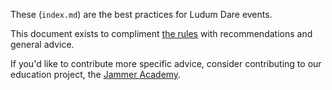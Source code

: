 These (`index.md`) are the best practices for Ludum Dare events.

This document exists to compliment [the rules](../rules/) with recommendations and general advice.

If you'd like to contribute more specific advice, consider contributing to our education project, the [Jammer Academy](https://github.com/JammerAcademy).
